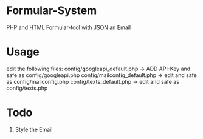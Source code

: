 # Formular-System
 PHP and HTML Formular-tool with JSON an Email

# Usage
edit the following files: 
config/googleapi_default.php  -> ADD API-Key and safe as config/googleapi.php
config/mailconfig_default.php  -> edit and safe as config/mailconfig.php
config/texts_default.php  -> edit and safe as config/texts.php

# Todo
1. Style the Email
